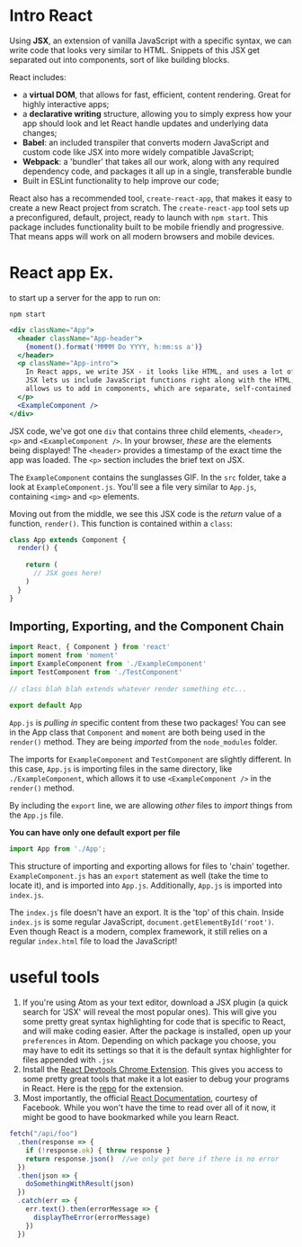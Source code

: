 # Intro React

Using **JSX**, an extension of vanilla JavaScript with a specific syntax, we can write code that looks very similar to HTML. Snippets of this JSX get separated out into components, sort of like building blocks.

 React includes:

- a **virtual DOM**, that allows for fast, efficient, content rendering. Great for highly interactive apps;
- a **declarative writing** structure, allowing you to simply express how your app should look and let React handle updates and underlying data changes;
- **Babel**: an included transpiler that converts modern JavaScript and custom code like JSX into more widely compatible JavaScript;
- **Webpack**: a 'bundler' that takes all our work, along with any required dependency code, and packages it all up in a single, transferable bundle
- Built in ESLint functionality to help improve our code;

React also has a recommended tool, `create-react-app`, that makes it easy to create a new React project from scratch. The `create-react-app` tool sets up a preconfigured, default, project, ready to launch with `npm start`. This package includes functionality built to be mobile friendly and progressive. That means apps will work on all modern browsers and mobile devices.

# React app Ex.

to start up a server for the app to run on:

```
npm start
```

```jsx
<div className="App">
  <header className="App-header">
    {moment().format('MMMM Do YYYY, h:mm:ss a')}
  </header>
  <p className="App-intro">
    In React apps, we write JSX - it looks like HTML, and uses a lot of HTML syntax.
    JSX lets us include JavaScript functions right along with the HTML, and also
    allows us to add in components, which are separate, self-contained chunks of JSX.
  </p>
  <ExampleComponent />
</div>
```

JSX code, we've got one `div` that contains three child elements, `<header>`, `<p>` and `<ExampleComponent />`. In your browser, *these* are the elements being displayed! The `<header>` provides a timestamp of the exact time the app was loaded. The `<p>` section includes the brief text on JSX.

The `ExampleComponent` contains the sunglasses GIF. In the `src` folder, take a look at `ExampleComponent.js`. You'll see a file very similar to `App.js`, containing `<img>` and `<p>` elements.

 Moving out from the middle, we see this JSX code is the *return* value of a function, `render()`. This function is contained within a `class`:

```jsx
class App extends Component {
  render() {
 
    return (
      // JSX goes here!
    )
  }
}
```

## Importing, Exporting, and the Component Chain

```jsx
import React, { Component } from 'react'
import moment from 'moment'
import ExampleComponent from './ExampleComponent'
import TestComponent from './TestComponent'
 
// class blah blah extends whatever render something etc...
 
export default App
```

`App.js` is *pulling in* specific content from these two packages! You can see in the App class that `Component` and `moment` are both being used in the `render()` method. They are being *imported* from the `node_modules` folder.

The imports for `ExampleComponent` and `TestComponent` are slightly different. In this case, `App.js` is importing files in the same directory, like `./ExampleComponent`, which allows it to use `<ExampleComponent />` in the `render()` method.

By including the `export` line, we are allowing *other* files to *import* things from the `App.js` file.

**You can have only one default export per file**

```js
import App from './App';
```

This structure of importing and exporting allows for files to 'chain' together. `ExampleComponent.js` has an `export` statement as well (take the time to locate it), and is imported into `App.js`. Additionally, `App.js` is imported into `index.js`.

The `index.js` file doesn't have an export. It is the 'top' of this chain. Inside `index.js` is some regular JavaScript, `document.getElementById('root')`. Even though React is a modern, complex framework, it still relies on a regular `index.html` file to load the JavaScript!

# useful tools

1. If you're using Atom as your text editor, download a JSX plugin (a quick search for 'JSX' will reveal the most popular ones). This will give you some pretty great syntax highlighting for code that is specific to React, and will make coding easier. After the package is installed, open up your `preferences` in Atom. Depending on which package you choose, you may have to edit its settings so that it is the default syntax highlighter for files appended with `.jsx`
2. Install the [React Devtools Chrome Extension](https://chrome.google.com/webstore/detail/react-developer-tools/fmkadmapgofadopljbjfkapdkoienihi?hl=en). This gives you access to some pretty great tools that make it a lot easier to debug your programs in React. Here is the [repo](https://github.com/facebook/react-devtools#faq) for the extension.
3. Most importantly, the official [React Documentation](https://reactjs.org/), courtesy of Facebook. While you won't have the time to read over all of it now, it might be good to have bookmarked while you learn React.

```js
fetch("/api/foo")
  .then(response => {
    if (!response.ok) { throw response }
    return response.json()  //we only get here if there is no error
  })
  .then(json => {
    doSomethingWithResult(json)
  })
  .catch(err => {
    err.text().then(errorMessage => {
      displayTheError(errorMessage)
    })
  })
```

